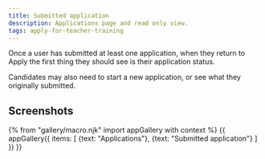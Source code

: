 ```yaml
---
title: Submitted application
description: Applications page and read only view.
tags: apply-for-teacher-training
---
```

Once a user has submitted at least one application, when they return to Apply the first thing they should see is their application status.

Candidates may also need to start a new application, or see what they originally submitted.

## Screenshots

{% from "gallery/macro.njk" import appGallery with context %}
{{ appGallery({
  items: [
    {text: "Applications"},
    {text: "Submitted application"}
  ]
}) }}
